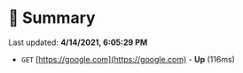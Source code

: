 # 📖 Summary
Last updated: **4/14/2021, 6:05:29 PM**

- `GET` [https://google.com](https://google.com) - **Up** (116ms)
